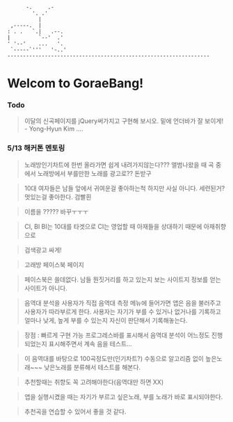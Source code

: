           -.     .-
            '. .'
              |
     ,-----.  |
    : . .   `.|   .--.
    |         `--'  .'
    ' '--'    ...   '.    
     `-----`'''   '-..'
    -----------------------------------------------------------------


# Welcom to GoraeBang!

### Todo
> 이달의 신곡페이지를 jQuery써가지고 구현해 보시오. 밑에 언더바가 잘 보이게! - Yong-Hyun Kim
> .... <br/>

### 5/13 해커톤 멘토링

> 노래방인기차트에 한번 올라가면 쉽게 내려가지않는다???
> 앨범나왔을 때 곡 중에서 노래방에서 부를만한 노래를 광고로?? 돈받구

> 10대 여자들은 남들 앞에서 귀여운걸 좋아하는척 하지만 사실 아니다. 세련된거? 멋있는걸 좋아한다. 검빨흰

> 이름을 ????? 바꾸ㅜㅜㅜ

> CI, BI
> BI는 10대를 타겟으로 CI는 영업할 때 아재들을 상대하기 때문에 아재취향으로

> 검색광고 싸게!

> 고래방 페이스북 페이지

> 페이스북은 쓸데없다. 남들 뭔짓거리를 하고 있는지 보는 사이트지 정보를 얻는 사이트가 아니다.

> 음역대 분석을 사용자가 직접
> 음역대 측정 메뉴에 들어가면 앱은 음을 불러주고 사용자가 따라부르게 한다. 사용자는 자기가 부를 수 있거나 없거나를 기록하고
> 얼마나 낮게, 높게 부를 수 있는지 자신이 판단해서 기록해놓는다.

> 장점 : 빠르게 구현 가능
> 프로그레스바를 표시해서 음역대 분석이 어느정도 진행되었는지 표시해주면서 계속 음을 테스트...

> 이 음역대를 바탕으로 100곡정도만(인기차트?) 수동으로 알고리즘 없이 높은노래~~~ 낮은노래를 분류해서 테스트를 해본다.

> 추천할때는 취향도 꼭 고려해야한다(음역대만 하면 XX)

> 앱을 실행시켰을 때는 자기가 부르고 싶은노래, 부를 노래가 바로 표시되야한다.

> 추천곡을 연습할 수 있어서 좋을 것 같다.
